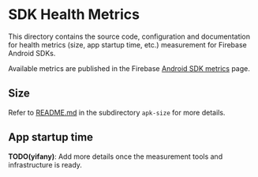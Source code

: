 # SDK Health Metrics

This directory contains the source code, configuration and documentation for health metrics
(size, app startup time, etc.) measurement for Firebase Android SDKs.

Available metrics are published in the Firebase
[Android SDK metrics](https://firebase.google.com/docs/android/sdk-metrics) page.

## Size

Refer to [README.md](apk-size/README.md) in the subdirectory `apk-size` for more details.

## App startup time

**TODO(yifany)**: Add more details once the measurement tools and infrastructure is ready.
